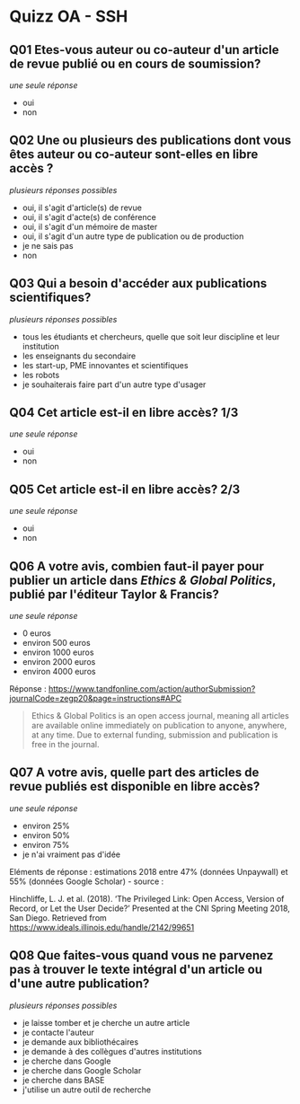 # Quizz OA - SSH

## Q01 Etes-vous auteur ou co-auteur d'un article de revue publié ou en cours de soumission?

_une seule réponse_

* oui
* non

## Q02 Une ou plusieurs des publications dont vous êtes auteur ou co-auteur sont-elles en libre accès ?

_plusieurs réponses possibles_

* oui, il s'agit d'article(s) de revue
* oui, il s'agit d'acte(s) de conférence
* oui, il s'agit d'un mémoire de master
* oui, il s'agit d'un autre type de publication ou de production
* je ne sais pas
* non

## Q03 Qui a besoin d'accéder aux publications scientifiques?

_plusieurs réponses possibles_

* tous les étudiants et chercheurs, quelle que soit leur discipline et leur institution
* les enseignants du secondaire
* les start-up, PME innovantes et scientifiques
* les robots
* je souhaiterais faire part d'un autre type d'usager

## Q04 Cet article est-il en libre accès? 1/3

_une seule réponse_

* oui
* non

## Q05 Cet article est-il en libre accès? 2/3

_une seule réponse_

* oui
* non

## Q06 A votre avis, combien faut-il payer pour publier un article dans _Ethics & Global Politics_, publié par l'éditeur Taylor & Francis?

_une seule réponse_

* 0 euros
* environ 500 euros
* environ 1000 euros
* environ 2000 euros
*  environ 4000 euros

Réponse : https://www.tandfonline.com/action/authorSubmission?journalCode=zegp20&page=instructions#APC

> Ethics & Global Politics is an open access journal, meaning all articles are available online immediately on publication to anyone, anywhere, at any time. Due to external funding, submission and publication is free in the journal.

## Q07 A votre avis, quelle part des articles de revue publiés est disponible en libre accès?

_une seule réponse_

* environ 25%
* environ 50%
* environ 75%
* je n'ai vraiment pas d'idée

Eléments de réponse : estimations 2018 entre 47% (données Unpaywall) et 55% (données Google Scholar) - source :

Hinchliffe, L. J. et al. (2018). ‘The Privileged Link: Open Access, Version of Record, or Let the User Decide?’ Presented at the CNI Spring Meeting 2018, San Diego. Retrieved from https://www.ideals.illinois.edu/handle/2142/99651


## Q08 Que faites-vous quand vous ne parvenez pas à trouver le texte intégral d'un article ou d'une autre publication?

_plusieurs réponses possibles_

* je laisse tomber et je cherche un autre article
* je contacte l'auteur
* je demande aux bibliothécaires
* je demande à des collègues d'autres institutions
* je cherche dans Google
* je cherche dans Google Scholar
* je cherche dans BASE
* j'utilise un autre outil de recherche
